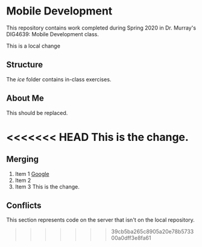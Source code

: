 # Mobile Development
This repository contains work completed during Spring 2020 in Dr. Murray's DIG4639: Mobile Development class.

This is a local change

## Structure
The *ice* folder contains in-class exercises. 

## About Me
This should be replaced.

<<<<<<< HEAD
This is the change.
=======
## Merging
 1. Item 1 [Google](http://www.google.com)
 1. Item 2
 1. Item 3
This is the change.

## Conflicts

This section represents code on the server that isn't on the local repository.
>>>>>>> 39cb5ba265c8905a20e78b573300a0dff3e8fa61

